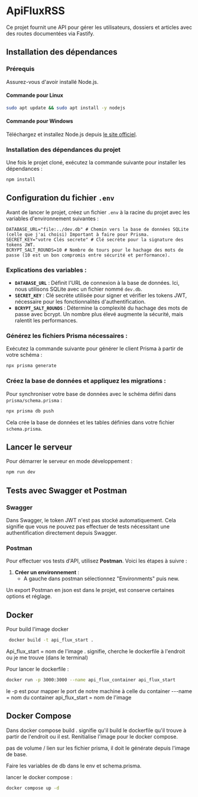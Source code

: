 # ApiFluxRSS

Ce projet fournit une API pour gérer les utilisateurs, dossiers et articles avec des routes documentées via Fastify.

## Installation des dépendances

### Prérequis

Assurez-vous d'avoir installé Node.js.

#### Commande pour Linux

```bash
sudo apt update && sudo apt install -y nodejs
```

#### Commande pour Windows

Téléchargez et installez Node.js depuis [le site officiel](https://nodejs.org/).

### Installation des dépendances du projet

Une fois le projet cloné, exécutez la commande suivante pour installer les dépendances :

```bash
npm install
```

## Configuration du fichier `.env`

Avant de lancer le projet, créez un fichier `.env` à la racine du projet avec les variables d'environnement suivantes :

```env
DATABASE_URL="file:../dev.db" # Chemin vers la base de données SQLite (celle que j'ai choisi) Important à faire pour Prisma.
SECRET_KEY="votre Clés secrete" # Clé secrète pour la signature des tokens JWT.
BCRYPT_SALT_ROUNDS=10 # Nombre de tours pour le hachage des mots de passe (10 est un bon compromis entre sécurité et performance).
```

### Explications des variables :

- **`DATABASE_URL`** : Définit l'URL de connexion à la base de données. Ici, nous utilisons SQLite avec un fichier nommé `dev.db`.
- **`SECRET_KEY`** : Clé secrète utilisée pour signer et vérifier les tokens JWT, nécessaire pour les fonctionnalités d'authentification.
- **`BCRYPT_SALT_ROUNDS`** : Détermine la complexité du hachage des mots de passe avec bcrypt. Un nombre plus élevé augmente la sécurité, mais ralentit les performances.

### Générez les fichiers Prisma nécessaires :

Exécutez la commande suivante pour générer le client Prisma à partir de votre schéma :

```bash
npx prisma generate
```

### Créez la base de données et appliquez les migrations :

Pour synchroniser votre base de données avec le schéma défini dans `prisma/schema.prisma` :

```bash
npx prisma db push
```

Cela crée la base de données et les tables définies dans votre fichier `schema.prisma`.

## Lancer le serveur

Pour démarrer le serveur en mode développement :

```bash
npm run dev
```

## Tests avec Swagger et Postman

### Swagger

Dans Swagger, le token JWT n'est pas stocké automatiquement. Cela signifie que vous ne pouvez pas effectuer de tests nécessitant une authentification directement depuis Swagger.

### Postman

Pour effectuer vos tests d'API, utilisez **Postman**. Voici les étapes à suivre :

1. **Créer un environnement** :
   - A gauche dans postman sélectionnez "Environments" puis new.

Un export Postman en json est dans le projet, est conserve certaines options et réglage.

## Docker

Pour build l'image docker

```bash
 docker build -t api_flux_start .
```

Api_flux_start = nom de l'image
. signifie, cherche le dockerfile à l'endroit ou je me trouve (dans le terminal)

Pour lancer le dockerfile :

```bash
docker run -p 3000:3000 --name api_flux_container api_flux_start
```

le -p est pour mapper le port de notre machine à celle du container
---name = nom du container
api_flux_start = nom de l'image

## Docker Compose

Dans docker compose build . signifie qu'il build le dockerfile qu'il trouve à partir de l'endroit ou il est. Renitialise l'image pour le docker compose.

pas de volume / lien sur les fichier prisma, il doit le générate depuis l'image de base.

Faire les variables de db dans le env et schema.prisma.

lancer le docker compose :

```bash
docker compose up -d
```
